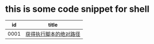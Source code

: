 # this is some code snippet for shell

|id|title|
|:---:|:---:|
|0001|[获得执行脚本的绝对路径](https://github.com/lyx003288/shell/blob/master/0001.obtain-script-path.sh)|
